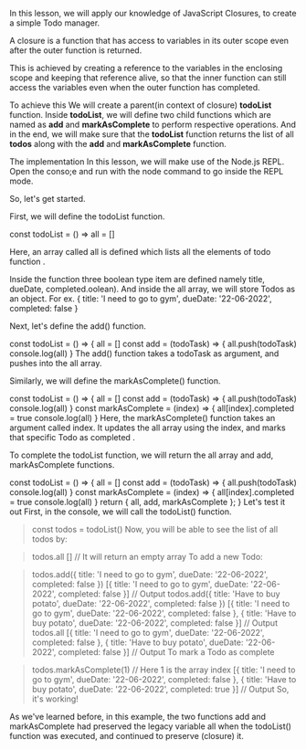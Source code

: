 In this lesson, we will apply our knowledge of JavaScript Closures, to create a simple Todo manager.

A closure is a function that has access to variables  in its outer scope even after the outer function is returned.

This is achieved by creating a reference to the variables in the enclosing scope and keeping that reference alive, so that the inner function can still access the variables even when the outer function has completed.

To achieve this 
We will create a parent(in context of closure)  **todoList** function.
Inside **todoList**, we will define two child functions which are named as **add** and **markAsComplete** to perform respective operations.
And in the end, we will make sure that the **todoList** function returns the list of all **todos** along with the **add** and **markAsComplete** function.

The implementation
In this lesson, we will make use of the Node.js REPL.
Open the conso;e and run with the node command to go inside the REPL mode.

So, let's get started.

First, we will define the todoList function.

const todoList = () =>
all = []


Here, an array called all is defined which lists all the elements of todo function .

Inside the function three boolean type item are defined namely title, dueDate, completed.oolean).
And inside the all array, we will store Todos as an object. For ex. { title: 'I need to go to gym', dueDate: '22-06-2022', completed: false }

Next, let's define the add() function.

const todoList = () => {
all = []
const add = (todoTask) => {
all.push(todoTask)
console.log(all)
}
The add() function takes a todoTask as argument, and pushes into the all array.

Similarly, we will define the markAsComplete() function.

const todoList = () => {
all = []
const add = (todoTask) => {
all.push(todoTask)
console.log(all)
}
const markAsComplete = (index) => {
all[index].completed = true
console.log(all)
}
Here, the markAsComplete() function takes an argument called index.
It updates the all array using the index, and marks that specific Todo as completed .

To complete the todoList function, we will return the all array and add, markAsComplete functions.

const todoList = () => {
all = []
const add = (todoTask) => {
all.push(todoTask)
console.log(all)
}
const markAsComplete = (index) => {
all[index].completed = true
console.log(all)
}
return { all, add, markAsComplete };
}
Let's test it out
First, in the console, we will call the todoList() function.

> const todos = todoList()
> Now, you will be able to see the list of all todos by:

> todos.all
> [] // It will return an empty array
> To add a new Todo:

> todos.add({ title: 'I need to go to gym', dueDate: '22-06-2022', completed: false })
> [{ title: 'I need to go to gym', dueDate: '22-06-2022', completed: false }] // Output
> todos.add({ title: 'Have to buy potato', dueDate: '22-06-2022', completed: false })
> [{ title: 'I need to go to gym', dueDate: '22-06-2022', completed: false }, { title: 'Have to buy potato', dueDate: '22-06-2022', completed: false }] // Output
> todos.all
> [{ title: 'I need to go to gym', dueDate: '22-06-2022', completed: false }, { title: 'Have to buy potato', dueDate: '22-06-2022', completed: false }] // Output
> To mark a Todo as complete

> todos.markAsComplete(1) // Here 1 is the array index
> [{ title: 'I need to go to gym', dueDate: '22-06-2022', completed: false }, { title: 'Have to buy potato', dueDate: '22-06-2022', completed: true }] // Output
> So, it's working!

As we've learned before, in this example, the two functions add and markAsComplete had preserved the legacy variable all when the todoList() function was executed, and continued to preserve (closure) it.
